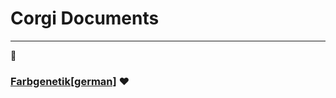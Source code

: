 # Corgi Documents

---

🦊

### [Farbgenetik[german]](./Die_Farbgenetik_des_Welsh_Corgi_Cardigan) ❤️

